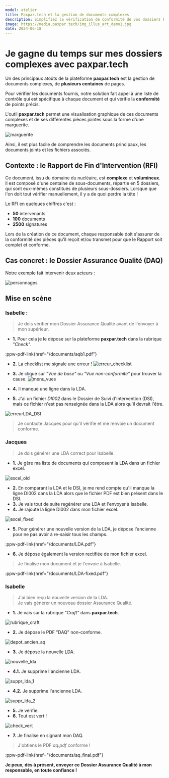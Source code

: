 ```yaml
---
model: atelier
title: Paxpar.tech et la gestion de documents complexes
description: Simplifiez la vérification de conformité de vos dossiers RFI et de tous les documents associés à ce rapport. Simplifiez la génération de dossier RFI. 
image: https://media.paxpar.tech/img_illus_art_demo1.jpg
date: 2024-06-18
---
```




# Je gagne du temps sur mes dossiers complexes avec paxpar.tech

Un des principaux atoûts de la plateforme **paxpar.tech** est la gestion de documents complexes, de **plusieurs centaines** de pages.

Pour vérifier les documents fournis, notre solution fait appel à une liste de contrôle qui est spécifique à chaque document et qui vérifie la **conformité** de points précis.

L'outil **paxpar.tech** permet une visualisation graphique de ces documents complexes et de ses différentes pièces jointes sous la forme d'une marguerite.

![marguerite](/images/images_articles/demo_1/marguerite.png)

Ainsi, il est plus facile de comprendre les documents principaux, les documents joints et les fichiers associés.


##  Contexte : le Rapport de Fin d'Intervention (RFI)

Ce document, issu du domaine du nucléaire, est **complexe** et **volumineux**. Il est composé d'une centaine de sous-documents, répartie en 5 dossiers, qui sont eux-mêmes constitués de plusieurs sous-dossiers.
Lorsque que l'on doit tout vérifier manuellement, il y a de quoi perdre la tête !

Le RFI en quelques chiffres c'est : 
- **50** intervenants
- **100** documents
- **2500** signatures

Lors de la création de ce document, chaque responsable doit s'assurer de la conformité des pièces qu'il reçoit et/ou transmet pour que le Rapport soit complet et conforme.


## Cas concret : le Dossier Assurance Qualité (DAQ)

Notre exemple fait intervenir deux acteurs :

![personnages](/images/images_articles/demo_1/illus_persos_fr.png)


## Mise en scène


### **Isabelle** :

> Je dois vérifier mon Dossier Assurance Qualité avant de l'envoyer à mon supérieur.

- **1.** Pour cela je le dépose sur la plateforme **paxpar.tech** dans la rubrique _"Check"_.

:ppw-pdf-link{href="/documents/aqb1.pdf"}

- **2.** La checklist me signale une erreur !
![erreur_checklist](/images/images_articles/demo_1/isa_1_001.png)

- **3.** Je clique sur _"Vue de base"_ ou _"Vue non-conformité"_ pour trouver la cause.
![menu_vues](/images/images_articles/demo_1/isa_1_002.png)

- **4.** Il manque une ligne dans la LDA.
- **5.** J'ai un fichier _DI002_ dans le Dossier de Suivi d'Intervention (DSI), mais ce fichier n'est pas renseignée dans la LDA alors qu'il devrait l'être. 

![erreurLDA_DSI](/images/images_articles/demo_1/isa_1_003.png)

> Je contacte Jacques pour qu'il vérifie et me renvoie un document conforme.


### Jacques

> Je dois générer une LDA correct pour Isabelle.

- **1.** Je gère ma liste de documents qui composent la LDA dans un fichier excel.

![excel_old](/images/images_articles/demo_1/jacques_001.png)


- **2.** En comparant la LDA et le DSI, je me rend compte qu'il manque la ligne DI002 dans la LDA alors que le fichier PDF est bien présent dans le DSI.
- **3.** Je vais tout de suite regénérer une LDA et l'envoyer à Isabelle.
- **4.** Je rajoute la ligne DI002 dans mon fichier excel.

![excel_fixed](/images/images_articles/demo_1/jacques_002.png)


- **5.** Pour générer une nouvelle version de la LDA, je dépose l'ancienne pour ne pas avoir à re-saisir tous les champs.

:ppw-pdf-link{href="/documents/LDA.pdf"}

- **6.** Je dépose également la version rectifiée de mon fichier excel.

> Je finalise mon document et je l'envoie à Isabelle.

:ppw-pdf-link{href="/documents/LDA-fixed.pdf"}

### Isabelle

> J'ai bien reçu la nouvelle version de la LDA. <br>
> Je vais générer un nouveau dossier Assurance Qualité.

- **1.** Je vais sur la rubrique _"Craft"_ dans **paxpar.tech**.

![rubrique_craft](/images/images_articles/demo_1/isa_2_001.png)

- **2.** Je dépose le PDF "DAQ" non-conforme.

![depot_ancien_aq](/images/images_articles/demo_1/isa_2_002.png)

- **3.** Je dépose la nouvelle LDA.

![nouvelle_lda](/images/images_articles/demo_1/isa_2_003.png)

- **4.1.** Je supprime l'ancienne LDA.

![suppr_lda_1](/images/images_articles/demo_1/isa_2_004.png)

- **4.2.** Je supprime l'ancienne LDA.

![suppr_lda_2](/images/images_articles/demo_1/isa_2_005.png)

- **5.** Je vérifie.
- **6.** Tout est vert !    

![check_vert](/images/images_articles/demo_1/isa_2_006.png)

- **7.** Je finalise en signant mon DAQ.

> J'obtiens le PDF _aq.pdf_ conforme ! <br>

:ppw-pdf-link{href="/documents/aq_final.pdf"}

**Je peux, dés à présent, envoyer ce Dossier Assurance Qualité à mon responsable, en toute confiance !**
